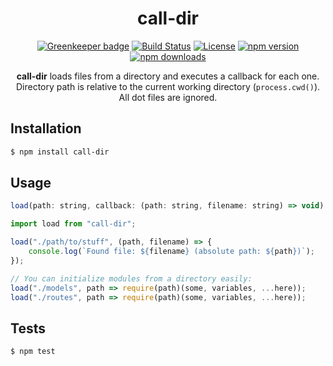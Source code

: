 <div align="center">
  <h1>call-dir</h1>

[![Greenkeeper badge](https://badges.greenkeeper.io/Bartozzz/call-dir.svg)](https://greenkeeper.io/)
[![Build Status](https://img.shields.io/travis/Bartozzz/call-dir.svg)](https://travis-ci.org/Bartozzz/call-dir/)
[![License](https://img.shields.io/github/license/Bartozzz/call-dir.svg)](LICENSE)
[![npm version](https://img.shields.io/npm/v/call-dir.svg)](https://www.npmjs.com/package/call-dir)
[![npm downloads](https://img.shields.io/npm/dt/call-dir.svg)](https://www.npmjs.com/package/call-dir)
  <br>

**call-dir** loads files from a directory and executes a callback for each one. Directory path is relative to the current working directory (`process.cwd()`). All dot files are ignored.
</div>

## Installation

```bash
$ npm install call-dir
```

## Usage

```javascript
load(path: string, callback: (path: string, filename: string) => void): void
```

```javascript
import load from "call-dir";

load("./path/to/stuff", (path, filename) => {
    console.log(`Found file: ${filename} (absolute path: ${path})`);
});

// You can initialize modules from a directory easily:
load("./models", path => require(path)(some, variables, ...here));
load("./routes", path => require(path)(some, variables, ...here));
```

## Tests

```bash
$ npm test
```
